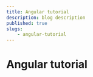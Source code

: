 ```yaml
---
title: Angular tutorial
description: blog description
published: true
slugs: 
    - angular-tutorial
---
```


# Angular tutorial
